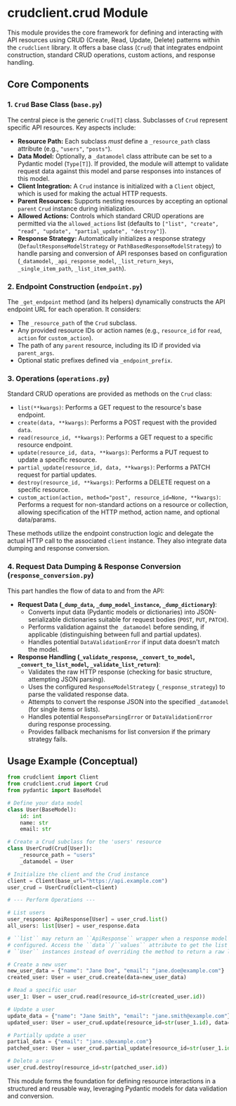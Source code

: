 # crudclient.crud Module

This module provides the core framework for defining and interacting with API resources using CRUD (Create, Read, Update, Delete) patterns within the `crudclient` library. It offers a base class (`Crud`) that integrates endpoint construction, standard CRUD operations, custom actions, and response handling.

## Core Components

### 1. `Crud` Base Class (`base.py`)

The central piece is the generic `Crud[T]` class. Subclasses of `Crud` represent specific API resources. Key aspects include:

*   **Resource Path:** Each subclass *must* define a `_resource_path` class attribute (e.g., `"users"`, `"posts"`).
*   **Data Model:** Optionally, a `_datamodel` class attribute can be set to a Pydantic model (`Type[T]`). If provided, the module will attempt to validate request data against this model and parse responses into instances of this model.
*   **Client Integration:** A `Crud` instance is initialized with a `Client` object, which is used for making the actual HTTP requests.
*   **Parent Resources:** Supports nesting resources by accepting an optional `parent` `Crud` instance during initialization.
*   **Allowed Actions:** Controls which standard CRUD operations are permitted via the `allowed_actions` list (defaults to `["list", "create", "read", "update", "partial_update", "destroy"]`).
*   **Response Strategy:** Automatically initializes a response strategy (`DefaultResponseModelStrategy` or `PathBasedResponseModelStrategy`) to handle parsing and conversion of API responses based on configuration (`_datamodel`, `_api_response_model`, `_list_return_keys`, `_single_item_path`, `_list_item_path`).

### 2. Endpoint Construction (`endpoint.py`)

The `_get_endpoint` method (and its helpers) dynamically constructs the API endpoint URL for each operation. It considers:

*   The `_resource_path` of the `Crud` subclass.
*   Any provided resource IDs or action names (e.g., `resource_id` for `read`, `action` for `custom_action`).
*   The path of any `parent` resource, including its ID if provided via `parent_args`.
*   Optional static prefixes defined via `_endpoint_prefix`.

### 3. Operations (`operations.py`)

Standard CRUD operations are provided as methods on the `Crud` class:

*   `list(**kwargs)`: Performs a GET request to the resource's base endpoint.
*   `create(data, **kwargs)`: Performs a POST request with the provided `data`.
*   `read(resource_id, **kwargs)`: Performs a GET request to a specific resource endpoint.
*   `update(resource_id, data, **kwargs)`: Performs a PUT request to update a specific resource.
*   `partial_update(resource_id, data, **kwargs)`: Performs a PATCH request for partial updates.
*   `destroy(resource_id, **kwargs)`: Performs a DELETE request on a specific resource.
*   `custom_action(action, method="post", resource_id=None, **kwargs)`: Performs a request for non-standard actions on a resource or collection, allowing specification of the HTTP method, action name, and optional data/params.

These methods utilize the endpoint construction logic and delegate the actual HTTP call to the associated `client` instance. They also integrate data dumping and response conversion.

### 4. Request Data Dumping & Response Conversion (`response_conversion.py`)

This part handles the flow of data to and from the API:

*   **Request Data (`_dump_data`, `_dump_model_instance`, `_dump_dictionary`)**:
    *   Converts input data (Pydantic models or dictionaries) into JSON-serializable dictionaries suitable for request bodies (`POST`, `PUT`, `PATCH`).
    *   Performs validation against the `_datamodel` before sending, if applicable (distinguishing between full and partial updates).
    *   Handles potential `DataValidationError` if input data doesn't match the model.
*   **Response Handling (`_validate_response`, `_convert_to_model`, `_convert_to_list_model`, `_validate_list_return`)**:
    *   Validates the raw HTTP response (checking for basic structure, attempting JSON parsing).
    *   Uses the configured `ResponseModelStrategy` (`_response_strategy`) to parse the validated response data.
    *   Attempts to convert the response JSON into the specified `_datamodel` (for single items or lists).
    *   Handles potential `ResponseParsingError` or `DataValidationError` during response processing.
    *   Provides fallback mechanisms for list conversion if the primary strategy fails.

## Usage Example (Conceptual)

```python
from crudclient import Client
from crudclient.crud import Crud
from pydantic import BaseModel

# Define your data model
class User(BaseModel):
    id: int
    name: str
    email: str

# Create a Crud subclass for the 'users' resource
class UserCrud(Crud[User]):
    _resource_path = "users"
    _datamodel = User

# Initialize the client and the Crud instance
client = Client(base_url="https://api.example.com")
user_crud = UserCrud(client=client)

# --- Perform Operations ---

# List users
user_response: ApiResponse[User] = user_crud.list()
all_users: list[User] = user_response.data

# ``list`` may return an ``ApiResponse`` wrapper when a response model is
# configured. Access the ``data``/``values`` attribute to get the list of
# ``User`` instances instead of overriding the method to return a raw list.

# Create a new user
new_user_data = {"name": "Jane Doe", "email": "jane.doe@example.com"}
created_user: User = user_crud.create(data=new_user_data)

# Read a specific user
user_1: User = user_crud.read(resource_id=str(created_user.id))

# Update a user
update_data = {"name": "Jane Smith", "email": "jane.smith@example.com"}
updated_user: User = user_crud.update(resource_id=str(user_1.id), data=update_data)

# Partially update a user
partial_data = {"email": "jane.s@example.com"}
patched_user: User = user_crud.partial_update(resource_id=str(user_1.id), data=partial_data)

# Delete a user
user_crud.destroy(resource_id=str(patched_user.id))
```

This module forms the foundation for defining resource interactions in a structured and reusable way, leveraging Pydantic models for data validation and conversion.